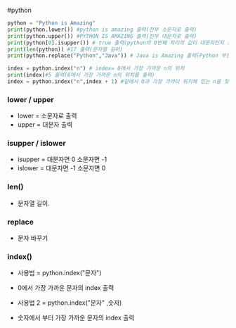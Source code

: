 #python
```python
python = "Python is Amazing"
print(python.lower()) #python is amazing 출력(전부 소문자로 출력)
print(python.upper()) #PYTHON IS AMAZING 출력(전부 대문자로 출력)
print(python[0].isupper()) # true 출력(python의 0번째 자리의 값이 대문자인지 소문자인지 확인)
print(len(python)) #17 출력(문자열 길이)
print(python.replace("Python","Java")) # Java is Amazing 출력(Python 부분이 Java로 바뀜)

index = python.index("n") # index= 0에서 가장 가까운 n의 위치   
print(index)#5 출력(0에서 가장 가까운 n의 위치를 출력)
index = python.index("n",index + 1) #앞에서 0과 가장 가까이 위치해 있는 n을 찾았다면 이번에는 그 다음 있는 n의 위치를 찾아준다.

```
### lower / upper
- lower  = 소문자로 출력
- upper = 대문자 출력

### isupper / islower
- isupper = 대문자면 0 소문자면 -1
- islower = 대문자면 -1 소문자면 0

### len()
- 문자열 길이.

### replace
- 문자 바꾸기

### index()
- 사용법 = python.index("문자")
- 0에서 가장 가까운 문자의 index 출력

- 사용법 2 = python.index("문자" ,숫자)
- 숫자에서 부터 가장 가까운 문자의 index 출력

